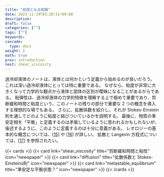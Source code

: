 ```yaml
---
title: "前提となる知識"
date: 2023-11-29T03:20:51+09:00
description:
draft: false
categories: [""]
tags: [""]
keywords:
cascade:
  type: docs
weight: 2
math: true
prev: introduction
next: shear_viscosity
---
```


過冷却液体のノートは、液体とは何かという定義から始めるのが良いだろう。
これは深い過冷却液体にとっては特に重要である。
なぜなら、粘度が非常に大きくなって力学的な観点から液体と固体の区別が曖昧になることがあるからである。
粘弾性は、過冷却液体の力学的特徴を理解する上で極めて重要であり、剪断緩和時間と粘度という、このノートの残りの部分で重要な 2 つの概念を導入する理想的な場でもある。
さらに、拡散係数を紹介し、それが Stokes-Einstein 則を通してどのように粘度と結びついているかを説明する。
最後に、物質の準安定相を「平衡」と定義するのは矛盾しているように思われるかもしれないが、後述するように、このように定義するのは十分に意義がある。
レオロジーの基本的な概念については、\[[15](https://ar5iv.labs.arxiv.org/html/0903.4264#bib.bib15)\] や \[[16](https://ar5iv.labs.arxiv.org/html/0903.4264#bib.bib16)\] が詳しい。
拡散と Langevin 方程式については、\[[17](https://ar5iv.labs.arxiv.org/html/0903.4264#bib.bib17)\] を参照されたい。

{{< cards >}}
{{< card link="shear_viscosity" title="剪断緩和時間と粘性" icon="newspaper" >}}
{{< card link="diffusion" title="拡散係数と Stokes-Einsteins則" icon="newspaper" >}}
{{< card link="metastable_equilibrium" title="準安定な平衡状態？" icon="newspaper" >}}
{{< /cards >}}
